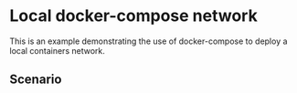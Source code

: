 # Local docker-compose network

This is an example demonstrating the use of docker-compose to deploy a local containers network.

## Scenario
